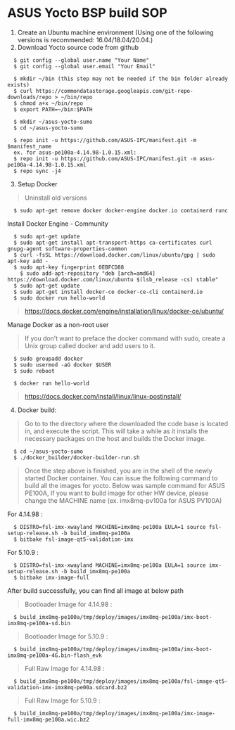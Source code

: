 # ASUS Yocto BSP build SOP
1.	Create an Ubuntu machine environment (Using one of the following versions is recommended: 16.04/18.04/20.04.)
2.	Download Yocto source code from github
```
  $ git config --global user.name "Your Name"
  $ git config --global user.email "Your Email"

  $ mkdir ~/bin (this step may not be needed if the bin folder already exists)
  $ curl https://commondatastorage.googleapis.com/git-repo-downloads/repo > ~/bin/repo
  $ chmod a+x ~/bin/repo
  $ export PATH=~/bin:$PATH

  $ mkdir ~/asus-yocto-sumo
  $ cd ~/asus-yocto-sumo

  $ repo init -u https://github.com/ASUS-IPC/manifest.git -m $manifest_name
  ex. for asus-pe100a-4.14.98-1.0.15.xml:
  $ repo init -u https://github.com/ASUS-IPC/manifest.git -m asus-pe100a-4.14.98-1.0.15.xml
  $ repo sync -j4
```
3.	Setup Docker
> Uninstall old versions
```
  $ sudo apt-get remove docker docker-engine docker.io containerd runc
```
Install Docker Engine - Community
```
  $ sudo apt-get update
  $ sudo apt-get install apt-transport-https ca-certificates curl gnupg-agent software-properties-common
  $ curl -fsSL https://download.docker.com/linux/ubuntu/gpg | sudo apt-key add -
  $ sudo apt-key fingerprint 0EBFCD88
    $ sudo add-apt-repository "deb [arch=amd64] https://download.docker.com/linux/ubuntu $(lsb_release -cs) stable"
  $ sudo apt-get update
  $ sudo apt-get install docker-ce docker-ce-cli containerd.io
  $ sudo docker run hello-world
```
> https://docs.docker.com/engine/installation/linux/docker-ce/ubuntu/

Manage Docker as a non-root user
> If you don’t want to preface the docker command with sudo, create a Unix group called docker and add users to it.
```
  $ sudo groupadd docker
  $ sudo usermod -aG docker $USER
  $ sudo reboot
  
  $ docker run hello-world
```
> https://docs.docker.com/install/linux/linux-postinstall/

4.	Docker build:
> Go to to the directory where the downloaded the code base is located in, and execute the script. This will take a while as it installs the necessary packages on the host and builds the Docker image.
```
  $ cd ~/asus-yocto-sumo
  $ ./docker_builder/docker-builder-run.sh
```
> Once the step above is finished, you are in the shell of the newly started Docker container. You can issue the following command to build all the images for yocto.
Below was sample command for ASUS PE100A, If you want to build image for other HW device, please change the MACHINE name (ex. imx8mq-pv100a for ASUS PV100A)

For 4.14.98 :
```
  $ DISTRO=fsl-imx-xwayland MACHINE=imx8mq-pe100a EULA=1 source fsl-setup-release.sh -b build_imx8mq-pe100a
  $ bitbake fsl-image-qt5-validation-imx
```
For 5.10.9 :
```
  $ DISTRO=fsl-imx-xwayland MACHINE=imx8mq-pe100a EULA=1 source imx-setup-release.sh -b build_imx8mq-pe100a
  $ bitbake imx-image-full
```
After build successfully, you can find all image at below path
> Bootloader Image for 4.14.98 :
```
  $ build_imx8mq-pe100a/tmp/deploy/images/imx8mq-pe100a/imx-boot-imx8mq-pe100a-sd.bin
```
> Bootloader Image for 5.10.9 :
```
  $ build_imx8mq-pe100a/tmp/deploy/images/imx8mq-pe100a/imx-boot-imx8mq-pe100a-4G.bin-flash_evk
```
> Full Raw Image for 4.14.98 :
```
  $ build_imx8mq-pe100a/tmp/deploy/images/imx8mq-pe100a/fsl-image-qt5-validation-imx-imx8mq-pe00a.sdcard.bz2
```
> Full Raw Image for 5.10.9 :
```
  $ build_imx8mq-pe100a/tmp/deploy/images/imx8mq-pe100a/imx-image-full-imx8mq-pe100a.wic.bz2
```
